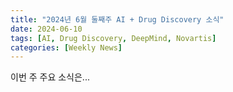 ```yaml
---
title: "2024년 6월 둘째주 AI + Drug Discovery 소식"
date: 2024-06-10
tags: [AI, Drug Discovery, DeepMind, Novartis]
categories: [Weekly News]
---
```


이번 주 주요 소식은... 